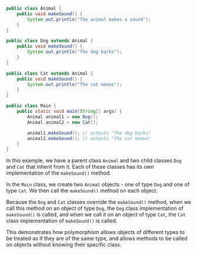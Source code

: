 
```java
public class Animal {
    public void makeSound() {
        System.out.println("The animal makes a sound");
    }
}

public class Dog extends Animal {
    public void makeSound() {
        System.out.println("The dog barks");
    }
}

public class Cat extends Animal {
    public void makeSound() {
        System.out.println("The cat meows");
    }
}

public class Main {
    public static void main(String[] args) {
        Animal animal1 = new Dog();
        Animal animal2 = new Cat();

        animal1.makeSound(); // outputs "The dog barks"
        animal2.makeSound(); // outputs "The cat meows"
    }
}
```

In this example, we have a parent class `Animal` and two child classes `Dog` and `Cat` that inherit from it. Each of these classes has its own implementation of the `makeSound()` method.

In the `Main` class, we create two `Animal` objects - one of type `Dog` and one of type `Cat`. We then call the `makeSound()` method on each object.

Because the `Dog` and `Cat` classes override the `makeSound()` method, when we call this method on an object of type `Dog`, the `Dog` class implementation of `makeSound()` is called, and when we call it on an object of type `Cat`, the `Cat` class implementation of `makeSound()` is called.

This demonstrates how polymorphism allows objects of different types to be treated as if they are of the same type, and allows methods to be called on objects without knowing their specific class.